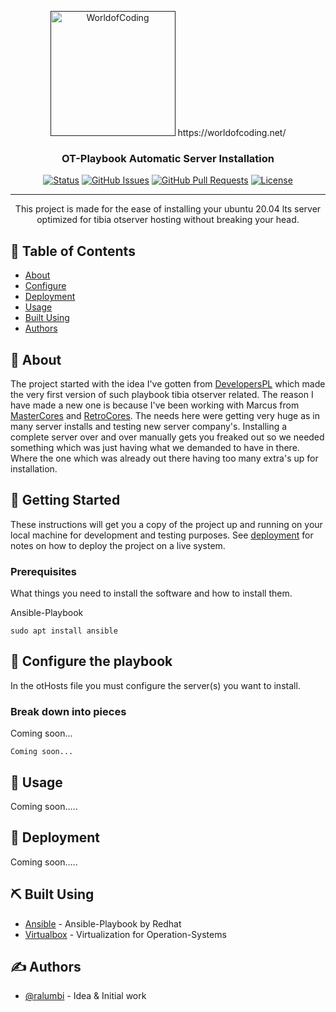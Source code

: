 <p align="center">
  <a href="" rel="noopener">
 <img width=200px height=200px src="https://worldofcoding.net/worldofcoding.png" alt="WorldofCoding"></a>
 https://worldofcoding.net/
</p>

<h3 align="center">OT-Playbook Automatic Server Installation</h3>

<div align="center">

[![Status](https://img.shields.io/badge/status-active-success.svg)]()
[![GitHub Issues](https://img.shields.io/github/issues/kylelobo/The-Documentation-Compendium.svg)](https://github.com/Ralumbi/ot-playbook)
[![GitHub Pull Requests](https://img.shields.io/github/issues-pr/kylelobo/The-Documentation-Compendium.svg)](https://github.com/Ralumbi/ot-playbook/pulls)
[![License](https://img.shields.io/badge/license-MIT-blue.svg)](/LICENSE)

</div>

---

<p align="center">
This project is made for the ease of installing your ubuntu 20.04 lts server optimized for tibia otserver hosting without breaking your head.
    <br> 
</p>

## 📝 Table of Contents

- [About](#about)
- [Configure](#configure)
- [Deployment](#deployment)
- [Usage](#usage)
- [Built Using](#built_using)
- [Authors](#authors)

## 🧐 About <a name = "about"></a>

The project started with the idea I've gotten from <a href="https://github.com/DevelopersPL/" target="_blank">DevelopersPL</a> which made the very first version of such playbook tibia otserver related. The reason I have made a new one is because I've been working with Marcus from <a href="https://mastercores.com" target="_blank">MasterCores</a> and <a href="https://retrocores.com" target="_blank">RetroCores</a>. The needs here were getting very huge as in many server installs and testing new server company's. Installing a complete server over and over manually gets you freaked out so we needed something which was just having what we demanded to have in there. Where the one which was already out there having too many extra's up for installation.

## 🏁 Getting Started <a name = "getting_started"></a>

These instructions will get you a copy of the project up and running on your local machine for development and testing purposes. See [deployment](#deployment) for notes on how to deploy the project on a live system.

### Prerequisites

What things you need to install the software and how to install them.

Ansible-Playbook
```
sudo apt install ansible
```

## 🔧 Configure the playbook <a name = "configure"></a>

In the otHosts file you must configure the server(s) you want to install.

### Break down into pieces

Coming soon...

```
Coming soon...
```

## 🎈 Usage <a name="usage"></a>

Coming soon.....

## 🚀 Deployment <a name = "deployment"></a>

Coming soon.....

## ⛏️ Built Using <a name = "built_using"></a>

- [Ansible](https://www.ansible.com/) - Ansible-Playbook by Redhat
- [Virtualbox](https://www.virtualbox.org/) - Virtualization for Operation-Systems

## ✍️ Authors <a name = "authors"></a>

- [@ralumbi](https://github.com/ralumbi) - Idea & Initial work
